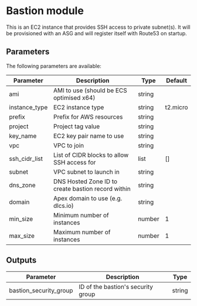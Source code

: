 # Bastion module

This is an EC2 instance that provides SSH access to private subnet(s). It will be provisioned with an ASG and will register itself with Route53 on startup.

## Parameters
The following parameters are available:

| Parameter     | Description                                        | Type   | Default  |
|---------------|----------------------------------------------------|--------|----------|
| ami           | AMI to use (should be ECS optimised x64)           | string |          |
| instance_type | EC2 instance type                                  | string | t2.micro |
| prefix        | Prefix for AWS resources                           | string |          |
| project       | Project tag value                                  | string |          |
| key_name      | EC2 key pair name to use                           | string |          |
| vpc           | VPC to join                                        | string |          |
| ssh_cidr_list | List of CIDR blocks to allow SSH access for        | list   | []       |
| subnet        | VPC subnet to launch in                            | string |          |
| dns_zone      | DNS Hosted Zone ID to create bastion record within | string |          |
| domain        | Apex domain to use (e.g. dlcs.io)                  | string |          |
| min_size      | Minimum number of instances                        | number | 1        |
| max_size      | Maximum number of instances                        | number | 1        |

## Outputs

| Parameter              | Description                        | Type   |
|------------------------|------------------------------------|--------|
| bastion_security_group | ID of the bastion's security group | string |
